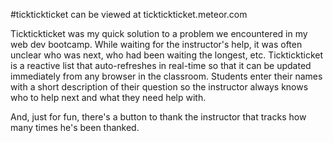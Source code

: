 #ticktickticket can be viewed at ticktickticket.meteor.com

Ticktickticket was my quick solution to a problem we encountered in my web dev bootcamp. While waiting for the instructor's help, it was often unclear who was next, who had been waiting the longest, etc. Ticktickticket is a reactive list that auto-refreshes in real-time so that it can be updated immediately from any browser in the classroom. Students enter their names with a short description of their question so the instructor always knows who to help next and what they need help with. 

And, just for fun, there's a button to thank the instructor that tracks how many times he's been thanked. 
